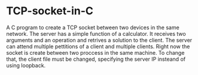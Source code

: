 # TCP-socket-in-C
A C program to create a TCP socket between two devices in the same network.
The server has a simple function of a calculator. It receives two arguments and an operation and retrives a solution to the client. The server can attend multiple pettitions of a client and multiple clients.
Right now the socket is create between two proccess in the same machine. To change that, the client file must be changed, specifying the server IP insteand of using loopback.
